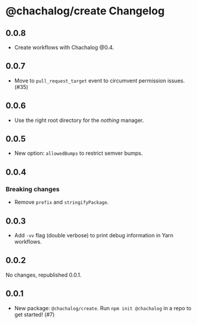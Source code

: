 # @chachalog/create Changelog

## 0.0.8

* Create workflows with Chachalog @0.4.

## 0.0.7

* Move to `pull_request_target` event to circumvent permission issues. (#35)

## 0.0.6

* Use the right root directory for the *nothing* manager.

## 0.0.5

* New option: `allowedBumps` to restrict semver bumps.

## 0.0.4

### Breaking changes

* Remove `prefix` and `stringifyPackage`.

## 0.0.3

* Add `-vv` flag (double verbose) to print debug information in Yarn workflows.

## 0.0.2

No changes, republished 0.0.1.

## 0.0.1

* New package: `@chachalog/create`. Run `npm init @chachalog` in a repo to get started! (#7)

